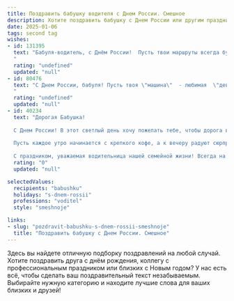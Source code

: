 ```yaml
---
title: Поздравить бабушку водителя с Днем России. Смешное
description: Хотите поздравить бабушку с Днем России или другим праздником? Наш ИИ создаст незабываемое поздравление, а вы обязательно выделитесь среди других.  
date: 2025-01-06
tags: second tag
wishes:
- id: 131395
  text: "Бабуля-водитель, с Днём России!  Пусть твои маршруты всегда будут прямыми, как стрела, а пассажиры — весёлыми и благодарными (ну, или хотя бы не сильно ругающимися)!  Желаю тебе столько же бензина в баке, сколько радости в сердце, и чтобы ни один гаишник не смог тебя остановить — разве что, чтобы поздравить с праздником!
  "
  rating: "undefined"
  updated: "null"
- id: 80476
  text: "С Днем России, бабуля! Пусть твоя \"машина\"  - любимая  \"девятка\"  –  везет тебя только по ровным дорогам жизни, без пробок и штрафов!
  "
  rating: "undefined"
  updated: "null"
- id: 40234
  text: "Дорогая Бабушка!
  
  С Днем России! В этот светлый день хочу пожелать тебе, чтобы дорога всегда была ровной, а светофоры — только зелеными. Пусть все повороты жизни ведут к счастью, а пробки обходят тебя стороной! Ты — наш главный водитель любви и заботы, и пусть твое сердце всегда будет полно радости и улыбок.
  
  Пусть каждое утро начинается с крепкого кофе, а к вечеру радуют сюрпризы, как при запуске \"автопилота\" в твоем любимом авто.
  
  С праздником, уважаемая водительница нашей семейной жизни! Всегда на полном ходу к счастью!"
  rating: "0"
  updated: "null"

selectedValues:
  recipients: "babushku"
  holidays: "s-dnem-rossii"
  professions: "voditel"
  style: "smeshnoje"

links:
- slug: "pozdravit-babushku-s-dnem-rossii-smeshnoje"
  title: "Поздравить бабушку с Днем России. Смешное"
---
```


Здесь вы найдете отличную подборку поздравлений на любой случай. 
Хотите поздравить друга с днём рождения, коллегу с профессиональным праздником или близких с Новым годом? У нас есть всё, чтобы сделать ваш поздравительный текст незабываемым. Выбирайте нужную категорию и находите лучшие слова для ваших близких и друзей!
